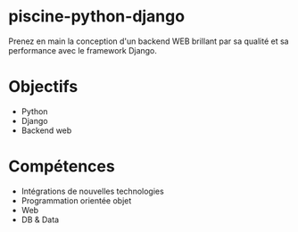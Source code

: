 # piscine-python-django

Prenez en main la conception d'un backend WEB brillant par sa qualité et sa performance avec le framework Django.

# Objectifs
- Python
- Django
- Backend web

# Compétences
- Intégrations de nouvelles technologies
- Programmation orientée objet
- Web
- DB & Data
